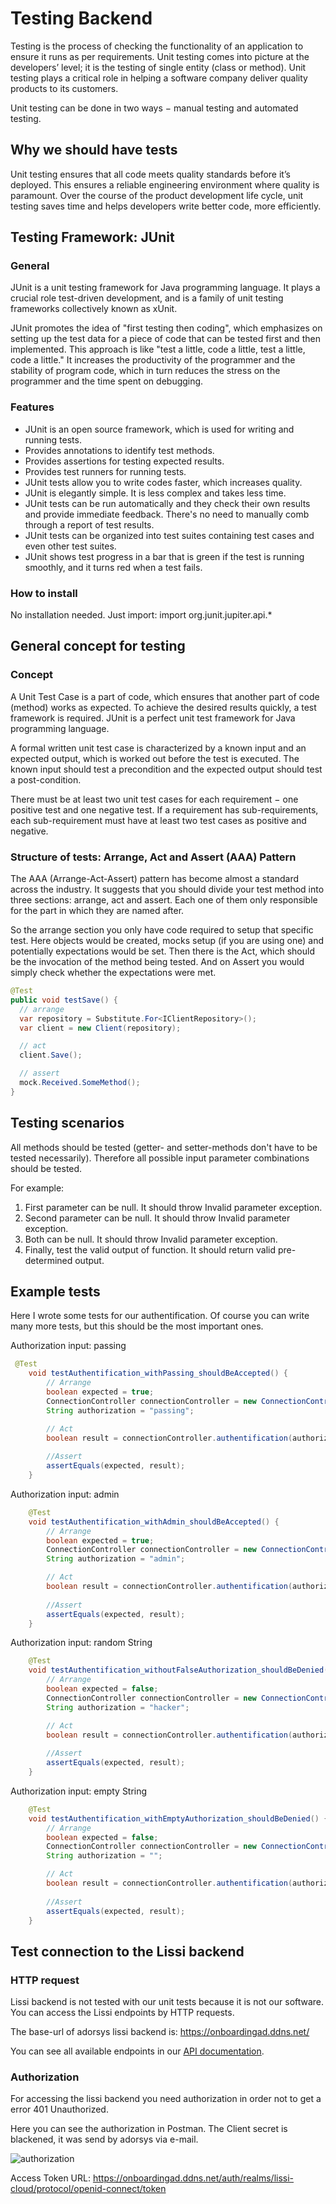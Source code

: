 # Testing Backend

Testing is the process of checking the functionality of an application to ensure it runs as per requirements. Unit testing comes into picture at the developers’ level; it is the testing of single entity (class or method). Unit testing plays a critical role in helping a software company deliver quality products to its customers.

Unit testing can be done in two ways − manual testing and automated testing.


## Why we should have tests

Unit testing ensures that all code meets quality standards before it’s deployed. This ensures a reliable engineering environment where quality is paramount. Over the course of the product development life cycle, unit testing saves time and helps developers write better code, more efficiently.


## Testing Framework: JUnit

### General

JUnit is a unit testing framework for Java programming language. It plays a crucial role test-driven development, and is a family of unit testing frameworks collectively known as xUnit.

JUnit promotes the idea of "first testing then coding", which emphasizes on setting up the test data for a piece of code that can be tested first and then implemented. This approach is like "test a little, code a little, test a little, code a little." It increases the productivity of the programmer and the stability of program code, which in turn reduces the stress on the programmer and the time spent on debugging.

### Features

* JUnit is an open source framework, which is used for writing and running tests.
* Provides annotations to identify test methods.
* Provides assertions for testing expected results.
* Provides test runners for running tests.
* JUnit tests allow you to write codes faster, which increases quality.
* JUnit is elegantly simple. It is less complex and takes less time.
* JUnit tests can be run automatically and they check their own results and provide immediate feedback. There's no need to manually comb through a report of test results.
* JUnit tests can be organized into test suites containing test cases and even other test suites.
* JUnit shows test progress in a bar that is green if the test is running smoothly, and it turns red when a test fails.


### How to install

No installation needed. Just import: import org.junit.jupiter.api.*

## General concept for testing

### Concept

A Unit Test Case is a part of code, which ensures that another part of code (method) works as expected. To achieve the desired results quickly, a test framework is required. JUnit is a perfect unit test framework for Java programming language.

A formal written unit test case is characterized by a known input and an expected output, which is worked out before the test is executed. The known input should test a precondition and the expected output should test a post-condition.

There must be at least two unit test cases for each requirement − one positive test and one negative test. If a requirement has sub-requirements, each sub-requirement must have at least two test cases as positive and negative.

### Structure of tests: Arrange, Act and Assert (AAA) Pattern

The AAA (Arrange-Act-Assert) pattern has become almost a standard across the industry. It suggests that you should divide your test method into three sections: arrange, act and assert. Each one of them only responsible for the part in which they are named after.

So the arrange section you only have code required to setup that specific test. Here objects would be created, mocks setup (if you are using one) and potentially expectations would be set. Then there is the Act, which should be the invocation of the method being tested. And on Assert you would simply check whether the expectations were met.

```java
@Test
public void testSave() {
  // arrange
  var repository = Substitute.For<IClientRepository>();
  var client = new Client(repository);

  // act
  client.Save();

  // assert
  mock.Received.SomeMethod();
}
```


## Testing scenarios

All methods should be tested (getter- and setter-methods don't have to be tested necessarily). Therefore all possible input parameter combinations should be tested.

For example:
1. First parameter can be null. It should throw Invalid parameter exception.
2. Second parameter can be null. It should throw Invalid parameter exception.
3. Both can be null. It should throw Invalid parameter exception.
4. Finally, test the valid output of function. It should return valid pre-determined output.



## Example tests

Here I wrote some tests for our authentification. Of course you can write many more tests, but this should be the most important ones. 

Authorization input: passing
```java
 @Test
    void testAuthentification_withPassing_shouldBeAccepted() {
        // Arrange
        boolean expected = true;
        ConnectionController connectionController = new ConnectionController();
        String authorization = "passing";

        // Act
        boolean result = connectionController.authentification(authorization);
        
        //Assert
        assertEquals(expected, result);
    }
```

Authorization input: admin
```java
    @Test
    void testAuthentification_withAdmin_shouldBeAccepted() {
        // Arrange
        boolean expected = true;
        ConnectionController connectionController = new ConnectionController();
        String authorization = "admin";

        // Act
        boolean result = connectionController.authentification(authorization);
        
        //Assert
        assertEquals(expected, result);
    }
```

Authorization input: random String
```java
    @Test
    void testAuthentification_withoutFalseAuthorization_shouldBeDenied() {
        // Arrange
        boolean expected = false;
        ConnectionController connectionController = new ConnectionController();
        String authorization = "hacker";

        // Act
        boolean result = connectionController.authentification(authorization);
        
        //Assert
        assertEquals(expected, result);
    }
```

Authorization input: empty String
```java
    @Test
    void testAuthentification_withEmptyAuthorization_shouldBeDenied() {
        // Arrange
        boolean expected = false;
        ConnectionController connectionController = new ConnectionController();
        String authorization = "";

        // Act
        boolean result = connectionController.authentification(authorization);
        
        //Assert
        assertEquals(expected, result);
    }
```


## Test connection to the Lissi backend

### HTTP request
Lissi backend is not tested with our unit tests because it is not our software. You can access the Lissi endpoints by HTTP requests.

The base-url of adorsys lissi backend is: https://onboardingad.ddns.net/

You can see all available endpoints in our [API documentation](https://github.com/amosproj/amos2022ss04-digital-identity/blob/main/Documentation/dev/LissiAPI.md).

### Authorization
For accessing the lissi backend you need authorization in order not to get a error 401 Unauthorized.

Here you can see the authorization in Postman. The Client secret is blackened, it was send by adorsys via e-mail.

![authorization](https://user-images.githubusercontent.com/93184461/171035325-cb9030a4-d179-45da-91d7-beaa0674e05b.png)

Access Token URL: https://onboardingad.ddns.net/auth/realms/lissi-cloud/protocol/openid-connect/token



